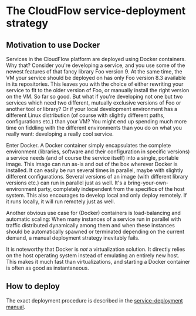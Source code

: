 # The CloudFlow service-deployment strategy

## Motivation to use Docker
Services in the CloudFlow platform are deployed using Docker containers. Why
that? Consider you're developing a service, and you use some of the newest
features of that fancy library Foo version 9. At the same time, the VM your
service should be deployed on has only Foo version 8.3 available in its
repositories. This leaves you with the choice of either rewriting your service
to fit to the older version of Foo, or manually install the right version on the
VM. So far so good. But what if you're developing not one but two services which
need two different, mutually exclusive versions of Foo or another tool or
library? Or if your local development environment has a different Linux
distribution (of course with slightly different paths, configurations etc.) than
your VM? You might end up spending much more time on fiddling with the different
environments than you do on what you really want: developing a really cool
service.

Enter Docker. A Docker container simply encapsulates the complete environment
(libraries, software and their configuration in specific versions) a service
needs (and of course the service itself) into a single, portable image. This
image can run as-is and out of the box wherever Docker is installed. It can
easily be run several times in parallel, maybe with slightly different
configurations. Several versions of an image (with different library versions
etc.) can run in parallel just as well. It's a bring-your-own-environment
party, completely independent from the specifics of the host system. This also
encourages to develop local and only deploy remotely. If it runs locally, it
will run remotely just as well.

Another obvious use case for (Docker) containers is load-balancing and
automatic scaling: When many instances of a service run in parallel with
traffic distributed dynamically among them and when these instances should be
automatically spawned or terminated depending on the current demand, a manual
deployment strategy inevitably fails.

It is noteworthy that Docker is _not_ a virtualization solution. It directly
relies on the host operating system instead of emulating an entirely new host.
This makes it much fast than virtualizations, and starting a Docker container
is often as good as instantaneous.

## How to deploy
The exact deployment procedure is described in the [service-deployment
manual](./deployment_automated.md).
